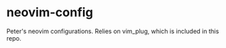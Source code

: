 # neovim-config

Peter's neovim configurations. Relies on vim_plug, which is included in this repo. 
